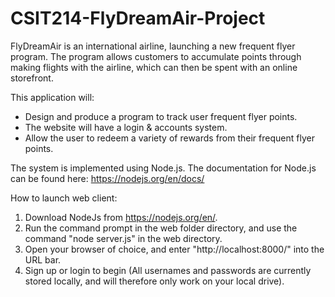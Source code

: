 # CSIT214-FlyDreamAir-Project
FlyDreamAir is an international airline, launching a new frequent flyer program. The program allows customers to accumulate points through making flights with the airline, which can then be spent with an online storefront. 

This application will:
  - Design and produce a program to track user frequent flyer points.
  - The website will have a login & accounts system.
  - Allow the user to redeem a variety of rewards from their frequent flyer points.
 
The system is implemented using Node.js. The documentation for Node.js can be found here: https://nodejs.org/en/docs/

How to launch web client:
1. Download NodeJs from https://nodejs.org/en/.
2. Run the command prompt in the web folder directory, and use the command "node server.js" in the web directory.
3. Open your browser of choice, and enter "http://localhost:8000/" into the URL bar.
4. Sign up or login to begin (All usernames and passwords are currently stored locally, and will therefore only work on your local drive).
